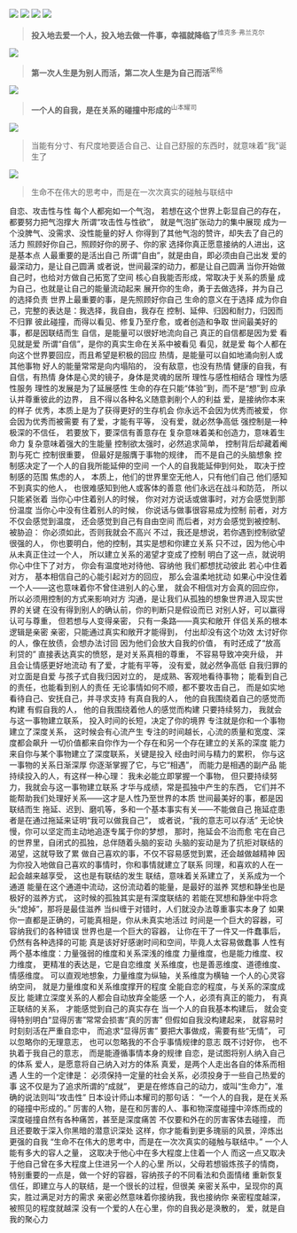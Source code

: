 
![](https://github.com/user-attachments/assets/2e08c520-545d-4675-bd22-1217b2ef40c8)
![](https://github.com/user-attachments/assets/fb80858e-6f94-45aa-be5f-e9e1b68eb11a)
![](https://github.com/user-attachments/assets/c6c49bc8-b753-4c51-9178-c73491563983)
![](https://github.com/user-attachments/assets/b9ce6556-0e99-4858-a7f7-d9c3035a6482)
> **投入地去爱一个人，投入地去做一件事，幸福就降临了**<sup>维克多·弗兰克尔</sup>

![](https://github.com/user-attachments/assets/48ebb37f-7bcc-4447-8fc1-936d3bb88d64)
> **第一次人生是为别人而活，第二次人生是为自己而活**<sup>荣格</sup>

![](https://github.com/user-attachments/assets/a4f8d34d-3fad-47ad-90dd-d376426da74f)
> **一个人的自我，是在关系的碰撞中形成的**<sup>山本耀司</sup>

![](https://github.com/user-attachments/assets/329472ae-0a69-4d07-b9e0-c67899a638be)
> 当能有分寸、有尺度地要适合自己、让自己舒服的东西时，就意味着“我”诞生了

![](https://github.com/user-attachments/assets/8e3cc66a-7f6c-499a-96ea-3e436a17fa4c)
> 生命不在伟大的思考中，而是在一次次真实的碰触与联结中


自恋、攻击性与性
每个人都宛如一个气泡，
若想在这个世界上彰显自己的存在，
都要努力把气泡撑大
所谓“攻击性与性欲”，
就是气泡扩张动力的集中展现
成为一个没脾气、没需求、没性能量的好人
你得到了其他气泡的赞许，却失去了自己的活力
照顾好你自己，照顾好你的房子、你的家
选择你真正愿意接纳的人进出，这是基本点
人最重要的是活出自己
所谓“自由”，就是由自，即必须由自己出发
爱的最深动力，是让自己圆满
或者说，世间最深的动力，都是让自己圆满
当你开始做自己时，也给对方做自己拓宽了空间
核心自我能否形成，常取决于关系的质量
成为自己，也就是让自己的能量流动起来
展开你的生命，勇于去做选择，并为自己的选择负责
世界上最重要的事，是先照顾好你自己
生命的意义在于选择
成为你自己，完整的表达是：我选择，我自由，我存在
控制、延伸、归因和耐力，归因而不归罪
彼此碰撞，而得以看见、修复乃至疗愈，或者创造和争取
世间最美好的事，都是因联结而生
自信，是能量可以很好地流向自己
真正的自信都是因为爱
看见就是爱
所谓“自信”，是你的真实生命在关系中被看见
看见，就是爱
每个人都在向这个世界要回应，而且希望是积极的回应
热情，是能量可以自如地涌向别人或其他事物
好人的能量常常是向内塌陷的，
没有敌意，也没有热情
健康的自我，有自信，有热情
身体是心灵的镜子，身体是灵魂的居所
理性与感性相结合
理性为感性服务
理性的发展是为了延展感性
生命的存在只能“体验”到，而不是“想”到
应承认并尊重彼此的边界，
且不得以各种名义随意剥削个人的利益
爱，是接纳你本来的样子
优秀，本质上是为了获得更好的生存机会
你永远不会因为优秀而被爱，
你会因为优秀而被需要
有了爱，才能有平等，
没有爱，就必然争高低
强控制是一种极深的不信任，
若要放下，要深信有善意存在
复杂意味着美和创造力，意味着生命力
复杂意味着强大的生能量
控制欲太强时，必然追求简单，
控制背后却藏着阉割与死亡
控制很重要，
但最好是服膺于事物的规律，
而不是自己的头脑想象
控制感决定了一个人的自我所能延伸的空间
一个人的自我能延伸到何处，
取决于控制感的范围
焦虑的人，
本质上，他们的世界里空无他人，只有他们自己
他们感知不到真实的他人，
也很难感知到他人或客体的善意
他们永远在战斗和防范，
所以只能紧张着
当你心中住着别人的时候，
你对对方说话或做事时，对方会感觉到那份温度
当你心中没有住着别人的时候，
你说话与做事很容易成为控制
前者，对方不仅会感觉到温度，
还会感觉到自己有自由空间
而后者，对方会感觉到被控制、被胁迫：
你必须如此，否则我就会不高兴
不过，我还是想说，若你遇到控制欲望很强的人，
你也要明白，他的控制，其实是想和你建立关系
只不过，因为他心中从未真正住过一个人，
所以建立关系的渴望才变成了控制
明白了这一点，就说明你心中住下了对方，
你会有温度地对待他、容纳他
我们都想扰动彼此
若心中住着对方，
基本相信自己的心能引起对方的回应，
那么会温柔地扰动
如果心中没住着一个人——这也意味着你不曾住进别人的心里，
就会不相信对方会真的回应你，
所以必须用控制的方式来影响对方
沟通，是让我们从孤独的想象世界进入现实世界的关键
在没有得到别人的确认前，你的判断只是假设而已
对别人好，可以赢得认可与尊重，
但若想与人变得亲密，
只有一条路——真实和敞开
伴侣关系的根本逻辑是亲密
亲密，只能通过真实和敞开才能得到，
付出却没有这个功效
太讨好你的人，像在放债，会想办法讨回
因为他们会放大自我的价值，
有时还成了“放高利贷的”
直接表达真实的愤怒，是对关系真相的尊重，
不容易导致冲突升级，
并且会让情感更好地流动
有了爱，才能有平等，
没有爱，就必然争高低
自我归罪的对立面是自爱
与孩子式自我归因对立的，
是成熟、客观地看待事物；
能看到自己的责任，也能看到别人的责任
无论事情如何不顺，都不要攻击自己，
而是如实地看待自己、安抚自己，并寻求支持
有真自我的人，
他的自我围绕着自己的感觉而构建
有假自我的人，
他的自我围绕着他人的感觉而构建
只要持续努力，
我就会与这一事物建立联系，
投入时间的长短，决定了你的境界
专注就是你和一个事物建立了深度关系，
这时候会有心流产生
专注的时间越长，心流的质量和宽度、深度都会飙升
一切价值都来自你作为一个存在和另一个存在建立的关系的深度
能力来自你与某个事物建立了深度联系，关键是投入
经由时间与精力的累积，
你与这一事物的关系日渐深厚
你逐渐掌握了它，与它“相遇”，
而能力是相遇的副产品
能持续投入的人，有这样一种心理：
我未必能立即掌握一个事物，
但只要持续努力，我就会与这一事物建立联系
才华与成绩，常是孤独中产生的东西，
它们并不能帮助我们处理好关系——这才是人性乃至世界的本质
世间最美好的事，都是因联结而生
拖延、迟到、磨叽等，多和一个基本事实有关——不能做自己
拖延症患者是在通过拖延来证明“我可以做我自己”，
或者说，“我的意志可以存活”
无论快慢，你可以坚定而主动地追逐专属于你的梦想，
那时，拖延会不治而愈
宅在自己的世界里，自闭式的孤独，总伴随着头脑的妄动
头脑的妄动是为了抗拒对联结的渴望，这就导致了累
做自己喜欢的事，不仅不容易感觉到累，还会越做越精神
因为你投入地做自己喜欢的事情时，你和事情就建立了联系
同理，和喜欢的人在一起会越来越享受，
这也是有联结的发生
联结，意味着关系建立了，关系成为一个通道
能量在这个通道中流动，这份流动着的能量，是最好的滋养
冥想和静坐也是极好的滋养方式，
这时候的孤独其实是有深度联结的
若能在冥想和静坐中将念头“熄掉”，那将是最佳滋养
当纠缠于对错时，人们就没办法尊重事实本身了
如果你一直都是正确的，可能真相是，你从未真实地活过
时间是一个巨大的容器，可容纳我们的各种错误
世界也是一个巨大的容器，
让你在干了一件又一件蠢事后，仍然有各种选择的可能
真是该好好感谢时间和空间，毕竟人太容易做蠢事
人性有两个基本维度：力量强弱的维度和关系深浅的维度
力量维度，也是能力维度、权力维度，
更精准的表达是，它是自恋维度
关系维度，也是善恶维度、道德维度、情感维度。
可以直观地想象，力量维度为纵轴，关系维度为横轴
一个人的心灵容纳空间，
就是力量维度和关系维度撑开的程度
全能自恋的程度，与关系的深度成反比
能建立深度关系的人都会自动放弃全能感
一个人，必须有真正的能力，
有真正联结的关系，
才能感觉到自己的真实存在
当一个人的自我基本构建后，
就会变得特别明白“显得厉害”常常会损害“真的厉害”
但假如自我没构建起来，
就容易时时刻刻活在严重自恋中，
而追求“显得厉害”
要把大事做成，需要有些“无情”，
可以忽略你的无理意志，
也可以忽略我的不合乎事情规律的意志
既不讨好你，
也不执着于我自己的意志，
而是能遵循事情本身的规律
自恋，是试图将别人纳入自己的体系
爱人，是愿意将自己纳入对方的体系
真爱，是两个人走出各自的体系而相遇
人生的一个定律是：
必须保持一定量的社会关系，必须投身于一些自己热爱的事
这不仅是为了追求所谓的“成就”，
更是在修炼自己的动力，或叫“生命力”，准确的说法则叫“攻击性”
日本设计师山本耀司的那句话：
“一个人的自我，是在关系的碰撞中形成的。”
厉害的人物，是在和厉害的人、事和物深度碰撞中淬炼而成的
深度碰撞自然有各种痛苦，甚至是深度痛苦
不仅要和外在的厉害客体去碰撞，
而且还要敢于深入你黑暗的潜意识深处
这样，你才能看到更多瑰丽的风景，淬炼出更强的自我
“生命不在伟大的思考中，而是在一次次真实的碰触与联结中。”
一个人能有多大的容人之量，
这取决于他心中在多大程度上住着一个人
而这一点又取决于他自己曾在多大程度上住进另一个人的心里
所以，父母若想锻炼孩子的情商，
特别重要的一点是，做一个好的容器，容纳孩子的不同看法和负面情绪
重新恢复信任，即建立与人的联结，是一个很长的过程，但很美
亲密关系中，呈现你的真实，胜过满足对方的需求
亲密必然意味着你接纳我，我也接纳你
亲密程度越深，被照见的程度就越深
没有一个爱的人在心里，你的自我必是涣散的，
爱，就是自我的聚心力
